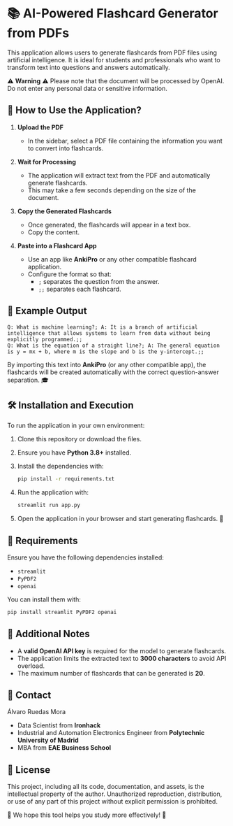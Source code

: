 # 📚 AI-Powered Flashcard Generator from PDFs

This application allows users to generate flashcards from PDF files using artificial intelligence. It is ideal for students and professionals who want to transform text into questions and answers automatically.

⚠️ **Warning** ⚠️ Please note that the document will be processed by OpenAI. Do not enter any personal data or sensitive information.

## 🚀 How to Use the Application?

1. **Upload the PDF**  
   - In the sidebar, select a PDF file containing the information you want to convert into flashcards.  

2. **Wait for Processing**  
   - The application will extract text from the PDF and automatically generate flashcards.  
   - This may take a few seconds depending on the size of the document.  

3. **Copy the Generated Flashcards**  
   - Once generated, the flashcards will appear in a text box.  
   - Copy the content.  

4. **Paste into a Flashcard App**  
   - Use an app like **AnkiPro** or any other compatible flashcard application.  
   - Configure the format so that:  
     - `;` separates the question from the answer.  
     - `;;` separates each flashcard.  

## 📌 Example Output

```
Q: What is machine learning?; A: It is a branch of artificial intelligence that allows systems to learn from data without being explicitly programmed.;;
Q: What is the equation of a straight line?; A: The general equation is y = mx + b, where m is the slope and b is the y-intercept.;;
```

By importing this text into **AnkiPro** (or any other compatible app), the flashcards will be created automatically with the correct question-answer separation. 🎓  

## 🛠️ Installation and Execution

To run the application in your own environment:

1. Clone this repository or download the files.
2. Ensure you have **Python 3.8+** installed.
3. Install the dependencies with:

   ```bash
   pip install -r requirements.txt
   ```

4. Run the application with:

   ```bash
   streamlit run app.py
   ```

5. Open the application in your browser and start generating flashcards. 🚀

## 📌 Requirements

Ensure you have the following dependencies installed:

- `streamlit`
- `PyPDF2`
- `openai`

You can install them with:

```bash
pip install streamlit PyPDF2 openai
```

## 📌 Additional Notes

- A **valid OpenAI API key** is required for the model to generate flashcards.  
- The application limits the extracted text to **3000 characters** to avoid API overload.  
- The maximum number of flashcards that can be generated is **20**.  

## 📩 Contact

Álvaro Ruedas Mora
    
- Data Scientist from **Ironhack**
- Industrial and Automation Electronics Engineer from **Polytechnic University of Madrid**
- MBA from **EAE Business School**

## 📜 License

This project, including all its code, documentation, and assets, is the intellectual property of the author. Unauthorized reproduction, distribution, or use of any part of this project without explicit permission is prohibited.

📩 We hope this tool helps you study more effectively! 🚀 